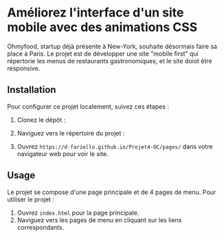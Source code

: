 
# Améliorez l'interface d'un site mobile avec des animations CSS

Ohmyfood, startup déjà présente à New-York, souhaite désormais faire sa place à Paris.  Le projet est de développer une site "mobile first" qui répertorie les menus de restaurants gastronomiques, et le site doiot être responsive.

## Installation

Pour configurer ce projet localement, suivez ces étapes :

1. Clonez le dépôt :

2. Naviguez vers le répertoire du projet :

3. Ouvrez `https://d-fariello.github.io/Projet4-OC/pages/` dans votre navigateur web pour voir le site.

## Usage

Le projet se compose d'une page principale et de 4 pages de menu. Pour utiliser le projet :

1. Ouvrez `index.html` pour la page principale.
2. Naviguez vers les pages de menu en cliquant sur les liens correspondants.

